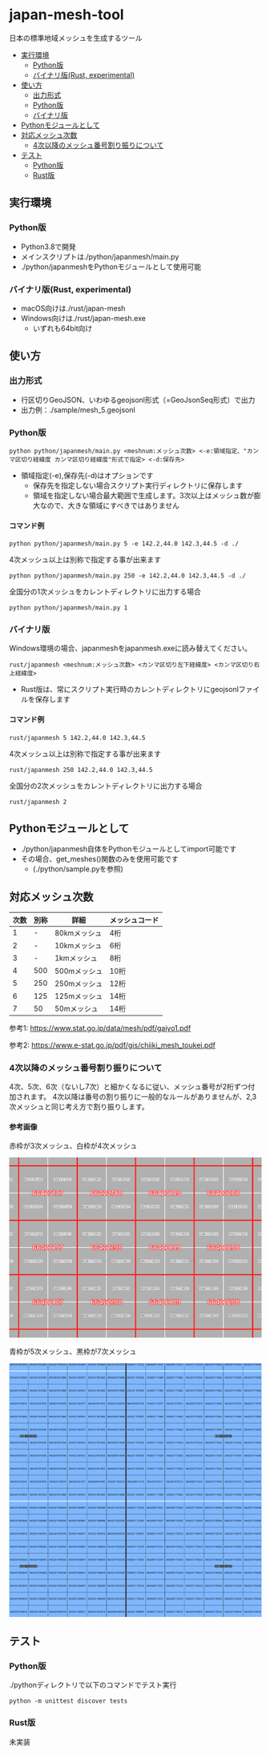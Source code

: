 # japan-mesh-tool

日本の標準地域メッシュを生成するツール

<!-- TOC -->

- [実行環境](#実行環境)
    - [Python版](#python版)
    - [バイナリ版(Rust, experimental)](#バイナリ版rust-experimental)
- [使い方](#使い方)
    - [出力形式](#出力形式)
    - [Python版](#python版-1)
    - [バイナリ版](#バイナリ版)
- [Pythonモジュールとして](#pythonモジュールとして)
- [対応メッシュ次数](#対応メッシュ次数)
    - [4次以降のメッシュ番号割り振りについて](#4次以降のメッシュ番号割り振りについて)
- [テスト](#テスト)
    - [Python版](#python版-2)
    - [Rust版](#rust版)

<!-- /TOC -->

## 実行環境

### Python版
- Python3.8で開発
- メインスクリプトは./python/japanmesh/main.py
- ./python/japanmeshをPythonモジュールとして使用可能

### バイナリ版(Rust, experimental)
- macOS向けは./rust/japan-mesh
- Windows向けは./rust/japan-mesh.exe
    - いずれも64bit向け

## 使い方

### 出力形式

- 行区切りGeoJSON、いわゆるgeojsonl形式（=GeoJsonSeq形式）で出力
- 出力例：./sample/mesh_5.geojsonl

### Python版

```
python python/japanmesh/main.py <meshnum:メッシュ次数> <-e:領域指定、"カンマ区切り経緯度 カンマ区切り経緯度"形式で指定> <-d:保存先>
```

- 領域指定(-e),保存先(-d)はオプションです
    - 保存先を指定しない場合スクリプト実行ディレクトリに保存します
    - 領域を指定しない場合最大範囲で生成します。3次以上はメッシュ数が膨大なので、大きな領域にすべきではありません


#### コマンド例

```
python python/japanmesh/main.py 5 -e 142.2,44.0 142.3,44.5 -d ./
```

4次メッシュ以上は別称で指定する事が出来ます
```
python python/japanmesh/main.py 250 -e 142.2,44.0 142.3,44.5 -d ./
```

全国分の1次メッシュをカレントディレクトリに出力する場合
```
python python/japanmesh/main.py 1
```

### バイナリ版

Windows環境の場合、japanmeshをjapanmesh.exeに読み替えてください。

```
rust/japanmesh <meshnum:メッシュ次数> <カンマ区切り左下経緯度> <カンマ区切り右上経緯度>
```

- Rust版は、常にスクリプト実行時のカレントディレクトリにgeojsonlファイルを保存します


#### コマンド例

```
rust/japanmesh 5 142.2,44.0 142.3,44.5
```

4次メッシュ以上は別称で指定する事が出来ます
```
rust/japanmesh 250 142.2,44.0 142.3,44.5
```

全国分の2次メッシュをカレントディレクトリに出力する場合
```
rust/japanmesh 2
```

## Pythonモジュールとして

- ./python/japanmesh自体をPythonモジュールとしてimport可能です
- その場合、get_meshes()関数のみを使用可能です
    - (./python/sample.pyを参照)


## 対応メッシュ次数

|  次数  |  別称  |  詳細  |  メッシュコード  |
| ---- | ---- | ---- | ---- |
|  1  |  -  |  80kmメッシュ |  4桁  |
|  2  |  -  |  10kmメッシュ |  6桁  |
|  3  |  -  |  1kmメッシュ  |  8桁  |
|  4  |  500  |  500mメッシュ |  10桁  |
|  5  |  250  |  250mメッシュ |  12桁  |
|  6  |  125  |  125mメッシュ |  14桁  |
|  7  |  50  |  50mメッシュ  |  14桁  |

参考1: https://www.stat.go.jp/data/mesh/pdf/gaiyo1.pdf

参考2: https://www.e-stat.go.jp/pdf/gis/chiiki_mesh_toukei.pdf

### 4次以降のメッシュ番号割り振りについて
4次、5次、6次（ないし7次）と細かくなるに従い、メッシュ番号が2桁ずつ付加されます。
4次以降は番号の割り振りに一般的なルールがありませんが、2,3次メッシュと同じ考え方で割り振りします。

#### 参考画像

赤枠が3次メッシュ、白枠が4次メッシュ

<img src="./imgs/01.png">


青枠が5次メッシュ、黒枠が7次メッシュ

<img src="./imgs/02.png">

## テスト

### Python版
./pythonディレクトリで以下のコマンドでテスト実行

```shell
python -m unittest discover tests
```

### Rust版
未実装